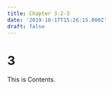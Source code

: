 ```yaml
---
title: Chapter 3-2-3
date: '2019-10-17T15:26:15.000Z'
draft: false
---
```


# 3

This is Contents.

